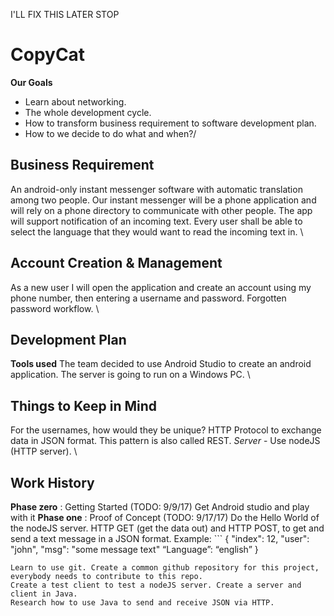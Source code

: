 I'LL FIX THIS LATER STOP 

# CopyCat
**Our Goals**
* Learn about networking.
* The whole development cycle. 
* How to transform business requirement to software development plan.
* How to we decide to do what and when?/
## Business Requirement
An android-only instant messenger software with automatic translation among two people. Our instant messenger will be a phone application and will rely on a phone directory to communicate with other people. The app will support notification of an incoming text. Every user shall be able to select the language that they would want to read the incoming text in. 
\
## Account Creation & Management
As a new user I will open the application and create an account using my phone number, then entering a username and password.
Forgotten password workflow.
\
## Development Plan
**Tools used**
The team decided to use Android Studio to create an android application. The server is going to run on a Windows PC.
\
## Things to Keep in Mind
For the usernames, how would they be unique?
HTTP Protocol to exchange data in JSON format. This pattern is also called REST.
*Server* - Use nodeJS (HTTP server).
\
## Work History
**Phase zero**	: Getting Started (TODO: 9/9/17)
Get Android studio and play with it 
**Phase one**	: Proof of Concept (TODO: 9/17/17)
Do the Hello World of the nodeJS server. 
HTTP GET (get the data out) and HTTP POST, to get and send a text message in a JSON format. <return>
		Example: 
	```
	{
 				"index": 12,
    				"user": "john",
    				"msg": "some message text"
				“Language”: “english”
	}
  ```
Learn to use git. Create a common github repository for this project, everybody needs to contribute to this repo.
Create a test client to test a nodeJS server. Create a server and client in Java. 
Research how to use Java to send and receive JSON via HTTP.
